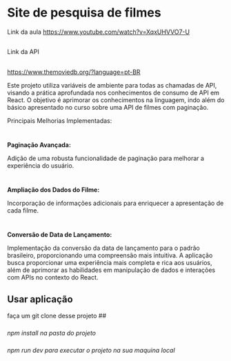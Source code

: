 # Site de pesquisa de filmes


Link da aula 
https://www.youtube.com/watch?v=XqxUHVVO7-U
##
Link da API
##
https://www.themoviedb.org/?language=pt-BR

Este projeto utiliza variáveis de ambiente para todas as chamadas de API, visando a prática aprofundada nos conhecimentos de consumo de API em React. O objetivo é aprimorar os conhecimentos na linguagem, indo além do básico apresentado no curso sobre uma API de filmes com paginação.

Principais Melhorias Implementadas:
#
**Paginação Avançada:**

Adição de uma robusta funcionalidade de paginação para melhorar a experiência do usuário.
#
**Ampliação dos Dados do Filme:**

Incorporação de informações adicionais para enriquecer a apresentação de cada filme.
#
**Conversão de Data de Lançamento:**

Implementação da conversão da data de lançamento para o padrão brasileiro, proporcionando uma compreensão mais intuitiva.
A aplicação busca proporcionar uma experiência mais completa e rica aos usuários, além de aprimorar as habilidades em manipulação de dados e interações com APIs no contexto do React.

## Usar aplicação
 faça um git clone desse projeto ##
 ###
 *npm install na pasta do projeto*
 ###
 *npm run dev  para executar o projeto na sua maquina local*